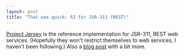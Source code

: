 ```yaml
---
layout: post
title: "That was quick: RI for JSR-311 (REST)"
---
```




<p><a href="https://jersey.dev.java.net/">Project Jersey</a> is the reference implementation for JSR-311, REST web services. (Hopefully they won't restrict themselves to web services, I haven't been following.) Also a <a href="http://blogs.sun.com/sandoz/entry/announcing_jersey">blog post</a> with a bit more.</p>


